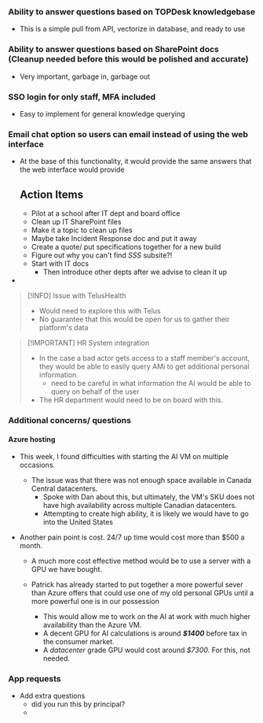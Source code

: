 ### Ability to answer questions based on TOPDesk knowledgebase 
- This is a simple pull from API, vectorize in database, and ready to use

### Ability to answer questions based on SharePoint docs (Cleanup needed before this would be polished and accurate)
  - Very important, garbage in, garbage out
### SSO login for only staff, MFA included
   - Easy to implement for general knowledge querying
### Email chat option so users can email instead of using the web interface
 - At the base of this functionality, it would provide the same answers that the web interface would provide
   
   ## Action Items 
   - Pilot at a school after IT dept and board office
   - Clean up IT SharePoint files
   - Make it a topic to clean up files
   - Maybe take Incident Response doc and put it away
   - Create a quote/ put specifications together for a new build
   - Figure out why you can't find *SSS* subsite?!
   - Start with IT docs
	   - Then introduce other depts after we advise to clean it up
- 
   
 > [!INFO] Issue with TelusHealth
 >  - Would need to explore this with Telus
 >  - No guarantee that this would be open for us to gather their platform's data

> [!IMPORTANT] HR System integration
> - In the case a bad actor gets access to a staff member's account, they would be able to easily query AMi to get additional personal information
> 	- need to be careful in what information the AI would be able to query on behalf of the user
> - The HR department would need to be on board with this.


### Additional concerns/ questions
#### Azure hosting
- This week, I found difficulties with starting the AI VM on multiple occasions.
  
	- The issue was that there was not enough space available in Canada Central datacenters. 
		- Spoke with Dan about this, but ultimately, the VM's SKU does not have high availability across multiple Canadian datacenters.
		- Attempting to create high ability, it is likely we would have to go into the United States
		  
- Another pain point is cost. 24/7 up time would cost more than $500 a month. 
	- A much more cost effective method would be to use a server with a GPU we have bought. 
	  
	- Patrick has already started to put together a more powerful sever than Azure offers that could use one of my old personal GPUs until a more powerful one is in our possession
		- This would allow me to work on the AI at work with much higher availability than the Azure VM.
		- A decent GPU for AI calculations is around ***$1400*** before tax in the consumer market.
		- A *datacenter* grade GPU would cost around *$7300*. For this, not needed.



### App requests
- Add extra questions
	-  did you run this by principal?
	- 